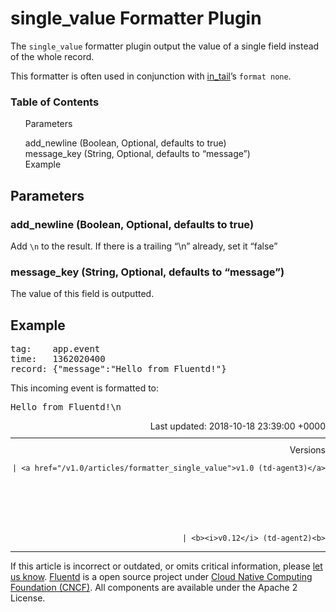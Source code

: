 <hgroup>
<h1>single_value Formatter Plugin</h1>
</hgroup>
<p>The <code>single_value</code> formatter plugin output the value of a single field instead of the whole record.</p>
<p>This formatter is often used in conjunction with <a href="in_tail">in_tail</a>’s <code>format none</code>.</p>
<a name="parameters"></a>
<section id="table-of-contents"><h3>Table of Contents</h3>
<ul id="toc">
<li class="toc-item"><a href="#parameters">Parameters</a></li>
<ul class="sub-toc">
<li class="sub-toc-item"><a href="#add_newline-(boolean,-optional,-defaults-to-true)">add_newline (Boolean, Optional, defaults to true)</a></li>
<li class="sub-toc-item"><a href="#message_key-(string,-optional,-defaults-to-%E2%80%9Cmessage%E2%80%9D)">message_key (String, Optional, defaults to “message”)</a></li>
</ul>
<li class="toc-item"><a href="#example">Example</a></li>
</ul>
</section>
<h2>Parameters</h2>
<a name="add_newline-(boolean,-optional,-defaults-to-true)"></a><h3>add_newline (Boolean, Optional, defaults to true)</h3>
<p>Add <code>\n</code> to the result. If there is a trailing “\n” already, set it “false”</p>
<a name="message_key-(string,-optional,-defaults-to-%E2%80%9Cmessage%E2%80%9D)"></a><h3>message_key (String, Optional, defaults to “message”)</h3>
<p>The value of this field is outputted.</p>
<a name="example"></a><h2>Example</h2>
<pre class="CodeRay">tag:    app.event
time:   1362020400
record: {"message":"Hello from Fluentd!"}
</pre>
<p>This incoming event is formatted to:</p>
<pre class="CodeRay">Hello from Fluentd!\n
</pre>
<div style="text-align:right">
  Last updated: 2018-10-18 23:39:00 +0000
  </div>
<hr size="1" style="margin-top: 10px; margin-bottom: 10px; color: rgba(0, 0, 0, .15);"/>
<div style="text-align:right">
Versions 
  
    
    | <a href="/v1.0/articles/formatter_single_value">v1.0 (td-agent3)</a>
    
  

  

  
    
    | <b><i>v0.12</i> (td-agent2)<b>
</b></b>
</div>
<hr size="1" style="margin-top: 10px; margin-bottom: 10px; color: rgba(0, 0, 0, .15);"/>
<p>
    If this article is incorrect or outdated, or omits critical information, please <a href="https://github.com/fluent/fluentd-docs/issues?state=open">let us know</a>. <a href="http://www.fluentd.org/">Fluentd</a> is a  open source project under <a href="https://cncf.io/">Cloud Native Computing Foundation (CNCF)</a>. All components are available under the Apache 2 License.
  </p>
